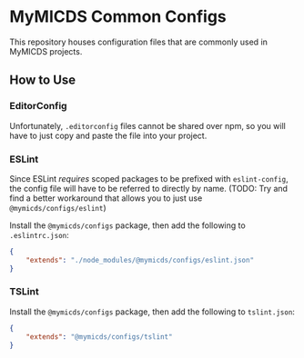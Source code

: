 # MyMICDS Common Configs
This repository houses configuration files that are commonly used in MyMICDS projects.

## How to Use

### EditorConfig
Unfortunately, `.editorconfig` files cannot be shared over npm, so you will have to just copy and paste the file into your project.

### ESLint
Since ESLint _requires_ scoped packages to be prefixed with `eslint-config`, the config file will have to be referred to directly by name. (TODO: Try and find a better workaround that allows you to just use `@mymicds/configs/eslint`)

Install the `@mymicds/configs` package, then add the following to `.eslintrc.json`:
```json
{
	"extends": "./node_modules/@mymicds/configs/eslint.json"
}
```

### TSLint
Install the `@mymicds/configs` package, then add the following to `tslint.json`:
```json
{
	"extends": "@mymicds/configs/tslint"
}
```
